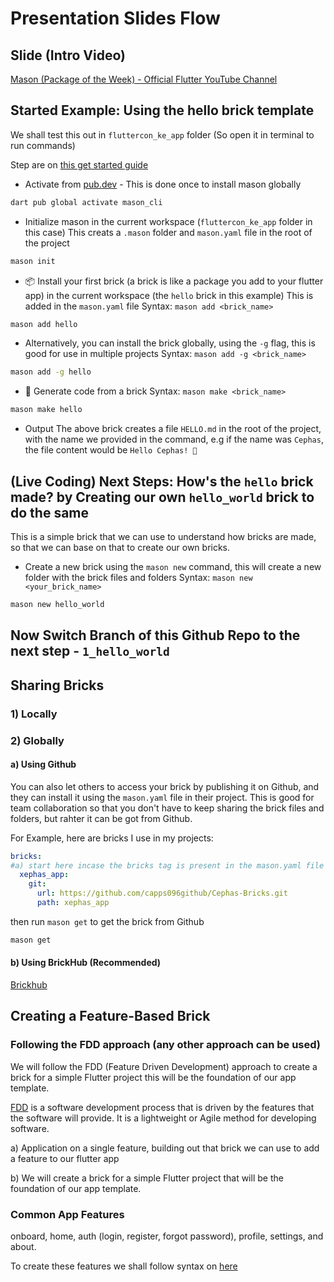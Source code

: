 # Presentation Slides Flow

## Slide (Intro Video)

[Mason (Package of the Week) - Official Flutter YouTube Channel](https://youtu.be/qjA0JFiPMnQ?si=eQe2MbtnRKWBdEyO)

## Started Example: Using the hello brick template

We shall test this out in `fluttercon_ke_app` folder (So open it in terminal to run commands)

Step are on [this get started guide](https://docs.brickhub.dev/#quick-start-)

- Activate from [pub.dev](https://pub.dev) - This is done once to install mason globally

```bash
dart pub global activate mason_cli
```

- Initialize mason in the current workspace (`fluttercon_ke_app` folder in this case)
This creats a `.mason` folder and `mason.yaml` file in the root of the project

```bash
mason init
```

- 📦 Install your first brick (a brick is like a package you add to your flutter app) in the current workspace (the `hello` brick in this example)
This is added in the `mason.yaml` file
Syntax: `mason add <brick_name>`

```bash
mason add hello
```

- Alternatively, you can install the brick globally, using the `-g` flag, this is good for use in multiple projects
Syntax: `mason add -g <brick_name>`

```bash
mason add -g hello
```

- 🚧 Generate code from a brick
Syntax: `mason make <brick_name>`

```bash
mason make hello
```

- Output
The above brick creates a file `HELLO.md` in the root of the project, with the name we provided in the command, e.g if the name was `Cephas`, the file content would be `Hello Cephas! 👋`

## (Live Coding) Next Steps: How's the `hello` brick made? by Creating our own `hello_world` brick to do the same

This is a simple brick that we can use to understand how bricks are made, so that we can base on that to create our own bricks.

- Create a new brick using the `mason new` command, this will create a new folder with the brick files and folders
Syntax: `mason new <your_brick_name>`

```bash
mason new hello_world
```

## Now Switch Branch of this Github Repo to the next step - `1_hello_world`

## Sharing Bricks

### 1) Locally

### 2) Globally

#### a) Using Github

You can also let others to access your brick by publishing it on Github, and they can install it using the `mason.yaml` file in their project. This is good for team collaboration so that you don't have to keep sharing the brick files and folders, but rahter it can be got from Github.

For Example, here are bricks I use in my projects:

```yaml
bricks:
#a) start here incase the bricks tag is present in the mason.yaml file to add the path to our brick on github
  xephas_app:
    git:
      url: https://github.com/capps096github/Cephas-Bricks.git
      path: xephas_app
```

then run `mason get` to get the brick from Github

```bash
mason get
```

#### b) Using BrickHub (Recommended)

[Brickhub](https://brickhub.dev/)

## Creating a Feature-Based Brick

### Following the FDD approach (any other approach can be used)

We will follow the FDD (Feature Driven Development) approach to create a brick for a simple Flutter project this will be the foundation of our app template.

[FDD](https://en.m.wikipedia.org/wiki/Feature-driven_development) is a software development process that is driven by the features that the software will provide. It is a lightweight or Agile method for developing software.

a) Application on a single feature, building out that brick we can use to add a feature to our flutter app

b) We will create a brick for a simple Flutter project that will be the foundation of our app template.

### Common App Features

onboard, home, auth (login, register, forgot password), profile, settings, and about.

To create these features we shall follow syntax on [here](https://mustache.github.io/mustache.5.html#:~:text=Non%2DEmpty%20Lists,Output%3A)
